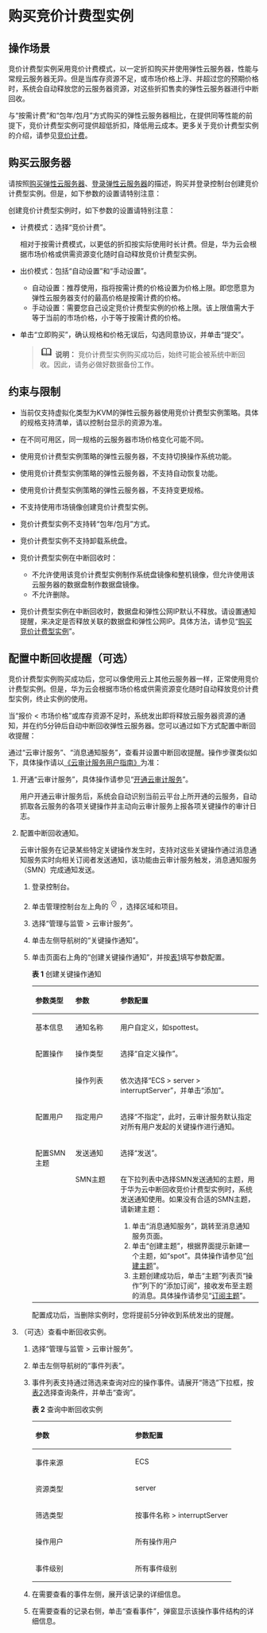 # 购买竞价计费型实例<a name="ecs_03_0115"></a>

## 操作场景<a name="section105751559478"></a>

竞价计费型实例采用竞价计费模式，以一定折扣购买并使用弹性云服务器，性能与常规云服务器无异。但是当库存资源不足，或市场价格上浮、并超过您的预期价格时，系统会自动释放您的云服务器资源，对这些折扣售卖的弹性云服务器进行中断回收。

与“按需计费”和“包年/包月”方式购买的弹性云服务器相比，在提供同等性能的前提下，竞价计费型实例可提供超低折扣，降低用云成本。更多关于竞价计费型实例的介绍，请参见[竞价计费](竞价计费.md)。

## 购买云服务器<a name="section161111475818"></a>

请按照[购买弹性云服务器](https://support.huaweicloud.com/qs-ecs/zh-cn_topic_0021831611.html)、[登录弹性云服务器](https://support.huaweicloud.com/qs-ecs/zh-cn_topic_0092494193.html)的描述，购买并登录控制台创建竞价计费型实例。但是，如下参数的设置请特别注意：

创建竞价计费型实例时，如下参数的设置请特别注意：

-   计费模式：选择“竞价计费”。

    相对于按需计费模式，以更低的折扣按实际使用时长计费。但是，华为云会根据市场价格或供需资源变化随时自动释放竞价计费型实例。

-   出价模式：包括“自动设置”和“手动设置”。
    -   自动设置：推荐使用，指将按需计费的价格设置为价格上限。即您愿意为弹性云服务器支付的最高价格是按需计费的价格。
    -   手动设置：需要您自己设定竞价计费型实例的价格上限。该上限值需大于等于当前的市场价格，小于等于按需计费的价格。

-   单击“立即购买”，确认规格和价格无误后，勾选同意协议，并单击“提交”。

    >![](public_sys-resources/icon-note.gif) **说明：** 
    >竞价计费型实例购买成功后，始终可能会被系统中断回收。因此，请务必做好数据备份工作。

## 约束与限制<a name="section1116128801"></a>

-   当前仅支持虚拟化类型为KVM的弹性云服务器使用竞价计费型实例策略。具体的规格支持清单，请以控制台显示的资源为准。
-   在不同可用区，同一规格的云服务器市场价格变化可能不同。
-   使用竞价计费型实例策略的弹性云服务器，不支持切换操作系统功能。
-   使用竞价计费型实例策略的弹性云服务器，不支持自动恢复功能。
-   使用竞价计费型实例策略的弹性云服务器，不支持变更规格。
-   不支持使用市场镜像创建竞价计费型实例。
-   竞价计费型实例不支持转“包年/包月”方式。
-   竞价计费型实例不支持卸载系统盘。
-   竞价计费型实例在中断回收时：
    -   不允许使用该竞价计费型实例制作系统盘镜像和整机镜像，但允许使用该云服务器的数据盘制作数据盘镜像。
    -   不允许删除。

-   竞价计费型实例在中断回收时，数据盘和弹性公网IP默认不释放。请设置通知提醒，来决定是否释放关联的数据盘和弹性公网IP。具体方法，请参见“[购买竞价计费型实例](购买竞价计费型实例.md)”。

## 配置中断回收提醒（可选）<a name="section132521620556"></a>

竞价计费型实例购买成功后，您可以像使用云上其他云服务器一样，正常使用竞价计费型实例。但是，华为云会根据市场价格或供需资源变化随时自动释放竞价计费型实例，终止实例的使用。

当“报价 < 市场价格”或库存资源不足时，系统发出即将释放云服务器资源的通知，并在约5分钟后自动中断回收弹性云服务器。您可以通过如下方式配置中断回收提醒：

通过“云审计服务”、“消息通知服务”，查看并设置中断回收提醒。操作步骤类似如下，具体操作请以[《云审计服务用户指南》](https://support.huaweicloud.com/cts/index.html)为准：

1.  开通“云审计服务”，具体操作请参见“[开通云审计服务](https://support.huaweicloud.com/qs-cts/cts_02_0001.html)”。

    用户开通云审计服务后，系统会自动识别当前云平台上所开通的云服务，自动抓取各云服务的各项关键操作并主动向云审计服务上报各项关键操作的审计日志。

2.  配置中断回收通知。

    云审计服务在记录某些特定关键操作发生时，支持对这些关键操作通过消息通知服务实时向相关订阅者发送通知，该功能由云审计服务触发，消息通知服务（SMN）完成通知发送。

    1.  登录控制台。
    2.  单击管理控制台左上角的![](figures/icon-region.png)，选择区域和项目。
    3.  选择“管理与监管 \> 云审计服务”。
    4.  单击左侧导航树的“关键操作通知”。
    5.  单击页面右上角的“创建关键操作通知”，并按[表1](#table19405737165010)填写参数配置。

        **表 1**  创建关键操作通知

        <a name="table19405737165010"></a>
        <table><thead align="left"><tr id="row1840653718508"><th class="cellrowborder" valign="top" width="17.628237176282376%" id="mcps1.2.4.1.1"><p id="p10406103745013"><a name="p10406103745013"></a><a name="p10406103745013"></a>参数类型</p>
        </th>
        <th class="cellrowborder" valign="top" width="19.828017198280172%" id="mcps1.2.4.1.2"><p id="p140615379500"><a name="p140615379500"></a><a name="p140615379500"></a>参数</p>
        </th>
        <th class="cellrowborder" valign="top" width="62.54374562543745%" id="mcps1.2.4.1.3"><p id="p64061037175012"><a name="p64061037175012"></a><a name="p64061037175012"></a>参数配置</p>
        </th>
        </tr>
        </thead>
        <tbody><tr id="row124061337205013"><td class="cellrowborder" valign="top" width="17.628237176282376%" headers="mcps1.2.4.1.1 "><p id="p984181035210"><a name="p984181035210"></a><a name="p984181035210"></a>基本信息</p>
        </td>
        <td class="cellrowborder" valign="top" width="19.828017198280172%" headers="mcps1.2.4.1.2 "><p id="p20406133717500"><a name="p20406133717500"></a><a name="p20406133717500"></a>通知名称</p>
        </td>
        <td class="cellrowborder" valign="top" width="62.54374562543745%" headers="mcps1.2.4.1.3 "><p id="p164061437205013"><a name="p164061437205013"></a><a name="p164061437205013"></a>用户自定义，如spottest。</p>
        </td>
        </tr>
        <tr id="row17406153735013"><td class="cellrowborder" rowspan="2" valign="top" width="17.628237176282376%" headers="mcps1.2.4.1.1 "><p id="p168411010115211"><a name="p168411010115211"></a><a name="p168411010115211"></a>配置操作</p>
        </td>
        <td class="cellrowborder" valign="top" width="19.828017198280172%" headers="mcps1.2.4.1.2 "><p id="p184061937175015"><a name="p184061937175015"></a><a name="p184061937175015"></a>操作类型</p>
        </td>
        <td class="cellrowborder" valign="top" width="62.54374562543745%" headers="mcps1.2.4.1.3 "><p id="p1940663718503"><a name="p1940663718503"></a><a name="p1940663718503"></a>选择“自定义操作”。</p>
        </td>
        </tr>
        <tr id="row64061537195013"><td class="cellrowborder" valign="top" headers="mcps1.2.4.1.1 "><p id="p7406437115012"><a name="p7406437115012"></a><a name="p7406437115012"></a>操作列表</p>
        </td>
        <td class="cellrowborder" valign="top" headers="mcps1.2.4.1.2 "><p id="p116432021175311"><a name="p116432021175311"></a><a name="p116432021175311"></a>依次选择“ECS &gt; server &gt; interruptServer”，并单击“添加”。</p>
        </td>
        </tr>
        <tr id="row1840663735011"><td class="cellrowborder" valign="top" width="17.628237176282376%" headers="mcps1.2.4.1.1 "><p id="p12406937145015"><a name="p12406937145015"></a><a name="p12406937145015"></a>配置用户</p>
        </td>
        <td class="cellrowborder" valign="top" width="19.828017198280172%" headers="mcps1.2.4.1.2 "><p id="p1840683785016"><a name="p1840683785016"></a><a name="p1840683785016"></a>指定用户</p>
        </td>
        <td class="cellrowborder" valign="top" width="62.54374562543745%" headers="mcps1.2.4.1.3 "><p id="p13406123716509"><a name="p13406123716509"></a><a name="p13406123716509"></a>选择“不指定”，此时，云审计服务默认指定对所有用户发起的关键操作进行通知。</p>
        </td>
        </tr>
        <tr id="row144061537185014"><td class="cellrowborder" rowspan="2" valign="top" width="17.628237176282376%" headers="mcps1.2.4.1.1 "><p id="p1040673725011"><a name="p1040673725011"></a><a name="p1040673725011"></a>配置SMN主题</p>
        </td>
        <td class="cellrowborder" valign="top" width="19.828017198280172%" headers="mcps1.2.4.1.2 "><p id="p11406103715019"><a name="p11406103715019"></a><a name="p11406103715019"></a>发送通知</p>
        </td>
        <td class="cellrowborder" valign="top" width="62.54374562543745%" headers="mcps1.2.4.1.3 "><p id="p16406113713504"><a name="p16406113713504"></a><a name="p16406113713504"></a>选择“发送”。</p>
        </td>
        </tr>
        <tr id="row340653785016"><td class="cellrowborder" valign="top" headers="mcps1.2.4.1.1 "><p id="p20406163720506"><a name="p20406163720506"></a><a name="p20406163720506"></a>SMN主题</p>
        </td>
        <td class="cellrowborder" valign="top" headers="mcps1.2.4.1.2 "><p id="p1073418141662"><a name="p1073418141662"></a><a name="p1073418141662"></a>在下拉列表中选择SMN发送通知的主题，用于华为云中断回收竞价计费型实例时，系统发送通知使用。如果没有合适的SMN主题，请新建主题：</p>
        <a name="ol476171415612"></a><a name="ol476171415612"></a><ol id="ol476171415612"><li>单击“消息通知服务”，跳转至消息通知服务页面。</li><li>单击“创建主题”，根据界面提示新建一个主题，如“spot”。具体操作请参见“<a href="https://support.huaweicloud.com/usermanual-smn/zh-cn_topic_0043961401.html" target="_blank" rel="noopener noreferrer">创建主题</a>”。</li><li>主题创建成功后，单击“主题”列表页“操作”列下的“添加订阅”，接收发布至主题的消息。具体操作请参见“<a href="https://support.huaweicloud.com/usermanual-smn/zh-cn_topic_0043961402.html" target="_blank" rel="noopener noreferrer">订阅主题</a>”。</li></ol>
        </td>
        </tr>
        </tbody>
        </table>

        配置成功后，当删除实例时，您将提前5分钟收到系统发出的提醒。

3.  （可选）查看中断回收实例。
    1.  选择“管理与监管 \> 云审计服务”。
    2.  单击左侧导航树的“事件列表”。
    3.  事件列表支持通过筛选来查询对应的操作事件。请展开“筛选”下拉框，按[表2](#table10846184114188)选择查询条件，并单击“查询”。

        **表 2**  查询中断回收实例

        <a name="table10846184114188"></a>
        <table><thead align="left"><tr id="row17851941141819"><th class="cellrowborder" valign="top" width="50%" id="mcps1.2.3.1.1"><p id="p10853184181816"><a name="p10853184181816"></a><a name="p10853184181816"></a>参数</p>
        </th>
        <th class="cellrowborder" valign="top" width="50%" id="mcps1.2.3.1.2"><p id="p108541641131819"><a name="p108541641131819"></a><a name="p108541641131819"></a>参数配置</p>
        </th>
        </tr>
        </thead>
        <tbody><tr id="row1585611412185"><td class="cellrowborder" valign="top" width="50%" headers="mcps1.2.3.1.1 "><p id="p08576410186"><a name="p08576410186"></a><a name="p08576410186"></a>事件来源</p>
        </td>
        <td class="cellrowborder" valign="top" width="50%" headers="mcps1.2.3.1.2 "><p id="p11858134115188"><a name="p11858134115188"></a><a name="p11858134115188"></a>ECS</p>
        </td>
        </tr>
        <tr id="row158592410185"><td class="cellrowborder" valign="top" width="50%" headers="mcps1.2.3.1.1 "><p id="p68601541201818"><a name="p68601541201818"></a><a name="p68601541201818"></a>资源类型</p>
        </td>
        <td class="cellrowborder" valign="top" width="50%" headers="mcps1.2.3.1.2 "><p id="p19862114118182"><a name="p19862114118182"></a><a name="p19862114118182"></a>server</p>
        </td>
        </tr>
        <tr id="row08627411186"><td class="cellrowborder" valign="top" width="50%" headers="mcps1.2.3.1.1 "><p id="p118631341181811"><a name="p118631341181811"></a><a name="p118631341181811"></a>筛选类型</p>
        </td>
        <td class="cellrowborder" valign="top" width="50%" headers="mcps1.2.3.1.2 "><p id="p286444111814"><a name="p286444111814"></a><a name="p286444111814"></a>按事件名称 &gt; interruptServer</p>
        </td>
        </tr>
        <tr id="row12865134111813"><td class="cellrowborder" valign="top" width="50%" headers="mcps1.2.3.1.1 "><p id="p8867441161815"><a name="p8867441161815"></a><a name="p8867441161815"></a>操作用户</p>
        </td>
        <td class="cellrowborder" valign="top" width="50%" headers="mcps1.2.3.1.2 "><p id="p1086924119184"><a name="p1086924119184"></a><a name="p1086924119184"></a>所有操作用户</p>
        </td>
        </tr>
        <tr id="row1886994114187"><td class="cellrowborder" valign="top" width="50%" headers="mcps1.2.3.1.1 "><p id="p8871154110189"><a name="p8871154110189"></a><a name="p8871154110189"></a>事件级别</p>
        </td>
        <td class="cellrowborder" valign="top" width="50%" headers="mcps1.2.3.1.2 "><p id="p1787218415181"><a name="p1787218415181"></a><a name="p1787218415181"></a>所有事件级别</p>
        </td>
        </tr>
        </tbody>
        </table>

    4.  在需要查看的事件左侧，展开该记录的详细信息。
    5.  在需要查看的记录右侧，单击“查看事件”，弹窗显示该操作事件结构的详细信息。

